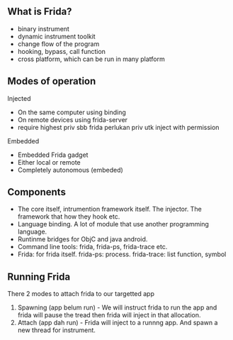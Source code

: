## What is Frida?
- binary instrument
- dynamic instrument toolkit
- change flow of the program
- hooking, bypass, call function
- cross platform, which can be run in many platform

## Modes of operation
Injected
- On the same computer using binding
- On remote devices using frida-server
- require highest priv sbb frida perlukan priv utk inject with permission

Embedded
- Embedded Frida gadget
- Either local or remote
- Completely autonomous (embeded)

## Components
- The core itself, intrumention framework itself. The injector. The framework that how they hook etc.
- Language binding. A lot of module that use another programming language.
- Runtinme bridges for ObjC and java android.
- Command line tools: frida, frida-ps, frida-trace etc.
- Frida: for frida itself. frida-ps: process. frida-trace: list function, symbol

## Running Frida
There 2 modes to attach frida to our targetted app
1. Spawning (app belum run) - We will instruct frida to run the app and frida will pause the tread then frida will inject in that allocation. 
2. Attach (app dah run) - Frida will inject to a runnng app. And spawn a new thread for instrument.

